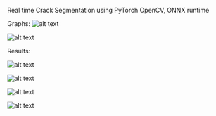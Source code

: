 ﻿Real time Crack Segmentation using PyTorch OpenCV, ONNX runtime


Graphs:
![alt text](https://raw.githubusercontent.com/anishreddy3/Crack_filling_Robot-Pytorch-OpenCV-ONNX-runtime-/master/ani.png)

![alt text](https://raw.githubusercontent.com/anishreddy3/Crack_filling_Robot-Pytorch-OpenCV-ONNX-runtime-/master/canvas.png)



Results:

![alt text](https://raw.githubusercontent.com/anishreddy3/Crack_filling_Robot-Pytorch-OpenCV-ONNX-runtime-/master/2.jpg)

![alt text](https://raw.githubusercontent.com/anishreddy3/Crack_filling_Robot-Pytorch-OpenCV-ONNX-runtime-/master/2_seg.png)

![alt text](https://raw.githubusercontent.com/anishreddy3/Crack_filling_Robot-Pytorch-OpenCV-ONNX-runtime-/master/3.jpg)

![alt text](https://raw.githubusercontent.com/anishreddy3/Crack_filling_Robot-Pytorch-OpenCV-ONNX-runtime-/master/3_seg.png)

